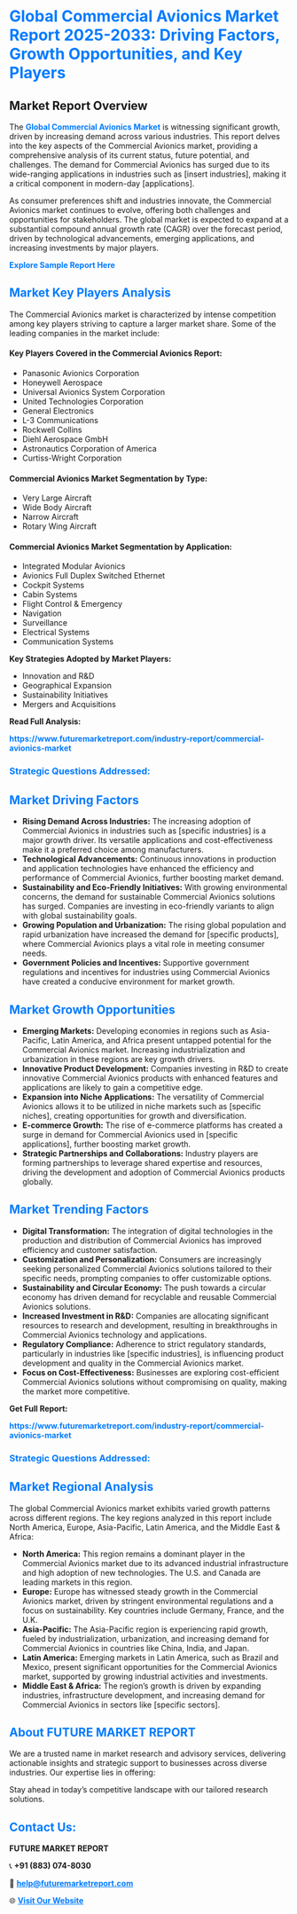 <h1 style="color: #007BFF;">Global Commercial Avionics Market Report 2025-2033: Driving Factors, Growth Opportunities, and Key Players</h1>

<section id="overview">
<h2>Market Report Overview</h2>
<p>The <a href="https://www.futuremarketreport.com/industry-report/commercial-avionics-market" style="color: #007BFF; text-decoration: none;"><strong>Global Commercial Avionics Market</strong></a> is witnessing significant growth, driven by increasing demand across various industries. This report delves into the key aspects of the Commercial Avionics market, providing a comprehensive analysis of its current status, future potential, and challenges. The demand for Commercial Avionics has surged due to its wide-ranging applications in industries such as [insert industries], making it a critical component in modern-day [applications].</p>
<p>As consumer preferences shift and industries innovate, the Commercial Avionics market continues to evolve, offering both challenges and opportunities for stakeholders. The global market is expected to expand at a substantial compound annual growth rate (CAGR) over the forecast period, driven by technological advancements, emerging applications, and increasing investments by major players.</p>
</section>

<section id="overview">
<p><a href="https://www.futuremarketreport.com/request-sample/reportId=41950" style="color: #007BFF; text-decoration: none;"><strong>Explore Sample Report Here</strong></a></p>
</section>

<section id="key-players">
<h2 style="color: #007BFF;">Market Key Players Analysis</h2>
<p>The Commercial Avionics market is characterized by intense competition among key players striving to capture a larger market share. Some of the leading companies in the market include:</p>
<h4>Key Players Covered in the Commercial Avionics Report:</h4>
<ul><li>Panasonic Avionics Corporation</li><li>Honeywell Aerospace</li><li>Universal Avionics System Corporation</li><li>United Technologies Corporation</li><li>General Electronics</li><li>L-3 Communications</li><li>Rockwell Collins</li><li>Diehl Aerospace GmbH</li><li>Astronautics Corporation of America</li><li>Curtiss-Wright Corporation</li></ul>
<h4>Commercial Avionics Market Segmentation by Type:</h4>
<ul><li>Very Large Aircraft</li><li>Wide Body Aircraft</li><li>Narrow Aircraft</li><li>Rotary Wing Aircraft</li></ul>

<h4>Commercial Avionics Market Segmentation by Application:</h4>
<ul><li>Integrated Modular Avionics</li><li>Avionics Full Duplex Switched Ethernet</li><li>Cockpit Systems</li><li>Cabin Systems</li><li>Flight Control &amp; Emergency</li><li>Navigation</li><li>Surveillance</li><li>Electrical Systems</li><li>Communication Systems</li></ul>
<p><strong>Key Strategies Adopted by Market Players:</strong></p>
<ul>
<li>Innovation and R&D</li>
<li>Geographical Expansion</li>
<li>Sustainability Initiatives</li>
<li>Mergers and Acquisitions</li>
</ul>
</section>

<section>
<p><strong>Read Full Analysis: </strong></p><a href="https://www.futuremarketreport.com/industry-report/commercial-avionics-market" style="color: #007BFF; text-decoration: none;"><strong>https://www.futuremarketreport.com/industry-report/commercial-avionics-market</strong></a>
<h3 style="color: #007BFF;">Strategic Questions Addressed:</h3>
</section>

<section id="driving-factors">
<h2 style="color: #007BFF;">Market Driving Factors</h2>
<ul>
<li><strong>Rising Demand Across Industries:</strong> The increasing adoption of Commercial Avionics in industries such as [specific industries] is a major growth driver. Its versatile applications and cost-effectiveness make it a preferred choice among manufacturers.</li>
<li><strong>Technological Advancements:</strong> Continuous innovations in production and application technologies have enhanced the efficiency and performance of Commercial Avionics, further boosting market demand.</li>
<li><strong>Sustainability and Eco-Friendly Initiatives:</strong> With growing environmental concerns, the demand for sustainable Commercial Avionics solutions has surged. Companies are investing in eco-friendly variants to align with global sustainability goals.</li>
<li><strong>Growing Population and Urbanization:</strong> The rising global population and rapid urbanization have increased the demand for [specific products], where Commercial Avionics plays a vital role in meeting consumer needs.</li>
<li><strong>Government Policies and Incentives:</strong> Supportive government regulations and incentives for industries using Commercial Avionics have created a conducive environment for market growth.</li>
</ul>
</section>

<section id="growth-opportunities">
<h2 style="color: #007BFF;">Market Growth Opportunities</h2>
<ul>
<li><strong>Emerging Markets:</strong> Developing economies in regions such as Asia-Pacific, Latin America, and Africa present untapped potential for the Commercial Avionics market. Increasing industrialization and urbanization in these regions are key growth drivers.</li>
<li><strong>Innovative Product Development:</strong> Companies investing in R&D to create innovative Commercial Avionics products with enhanced features and applications are likely to gain a competitive edge.</li>
<li><strong>Expansion into Niche Applications:</strong> The versatility of Commercial Avionics allows it to be utilized in niche markets such as [specific niches], creating opportunities for growth and diversification.</li>
<li><strong>E-commerce Growth:</strong> The rise of e-commerce platforms has created a surge in demand for Commercial Avionics used in [specific applications], further boosting market growth.</li>
<li><strong>Strategic Partnerships and Collaborations:</strong> Industry players are forming partnerships to leverage shared expertise and resources, driving the development and adoption of Commercial Avionics products globally.</li>
</ul>
</section>

<section id="trending-factors">
<h2 style="color: #007BFF;">Market Trending Factors</h2>
<ul>
<li><strong>Digital Transformation:</strong> The integration of digital technologies in the production and distribution of Commercial Avionics has improved efficiency and customer satisfaction.</li>
<li><strong>Customization and Personalization:</strong> Consumers are increasingly seeking personalized Commercial Avionics solutions tailored to their specific needs, prompting companies to offer customizable options.</li>
<li><strong>Sustainability and Circular Economy:</strong> The push towards a circular economy has driven demand for recyclable and reusable Commercial Avionics solutions.</li>
<li><strong>Increased Investment in R&D:</strong> Companies are allocating significant resources to research and development, resulting in breakthroughs in Commercial Avionics technology and applications.</li>
<li><strong>Regulatory Compliance:</strong> Adherence to strict regulatory standards, particularly in industries like [specific industries], is influencing product development and quality in the Commercial Avionics market.</li>
<li><strong>Focus on Cost-Effectiveness:</strong> Businesses are exploring cost-efficient Commercial Avionics solutions without compromising on quality, making the market more competitive.</li>
</ul>
</section>

<section>
<p><strong>Get Full Report: </strong></p><a href="https://www.futuremarketreport.com/industry-report/commercial-avionics-market" style="color: #007BFF; text-decoration: none;"><strong>https://www.futuremarketreport.com/industry-report/commercial-avionics-market</strong></a>
<h3 style="color: #007BFF;">Strategic Questions Addressed:</h3>
</section>


<section id="regional-analysis">
<h2 style="color: #007BFF;">Market Regional Analysis</h2>
<p>The global Commercial Avionics market exhibits varied growth patterns across different regions. The key regions analyzed in this report include North America, Europe, Asia-Pacific, Latin America, and the Middle East & Africa:</p>
<ul>
<li><strong>North America:</strong> This region remains a dominant player in the Commercial Avionics market due to its advanced industrial infrastructure and high adoption of new technologies. The U.S. and Canada are leading markets in this region.</li>
<li><strong>Europe:</strong> Europe has witnessed steady growth in the Commercial Avionics market, driven by stringent environmental regulations and a focus on sustainability. Key countries include Germany, France, and the U.K.</li>
<li><strong>Asia-Pacific:</strong> The Asia-Pacific region is experiencing rapid growth, fueled by industrialization, urbanization, and increasing demand for Commercial Avionics in countries like China, India, and Japan.</li>
<li><strong>Latin America:</strong> Emerging markets in Latin America, such as Brazil and Mexico, present significant opportunities for the Commercial Avionics market, supported by growing industrial activities and investments.</li>
<li><strong>Middle East & Africa:</strong> The region’s growth is driven by expanding industries, infrastructure development, and increasing demand for Commercial Avionics in sectors like [specific sectors].</li>
</ul>
</section>

<footer>
<h2 style="color: #007BFF;">About FUTURE MARKET REPORT</h2>
<p>We are a trusted name in market research and advisory services, delivering actionable insights and strategic support to businesses across diverse industries. Our expertise lies in offering:</p>

<p>Stay ahead in today’s competitive landscape with our tailored research solutions.</p>

<h2 style="color: #007BFF;">Contact Us:</h2>
<p><strong>FUTURE MARKET REPORT</strong></p>
<p>📞 <strong>+91 (883) 074-8030</strong></p>
<p>📧 <strong><a href="mailto:help@futuremarketreport.com" style="color: #007BFF;">help@futuremarketreport.com</a></strong></p>
<p>🌐 <strong><a href="https://www.futuremarketreport.com/" style="color: #007BFF;">Visit Our Website</a></strong></p>
</footer>